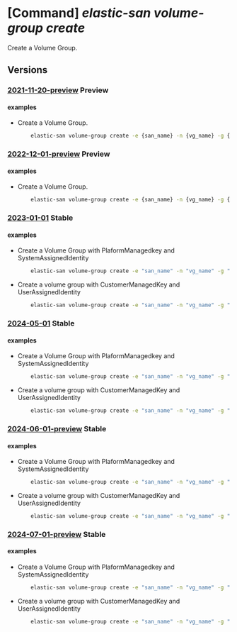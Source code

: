 # [Command] _elastic-san volume-group create_

Create a Volume Group.

## Versions

### [2021-11-20-preview](/Resources/mgmt-plane/L3N1YnNjcmlwdGlvbnMve30vcmVzb3VyY2Vncm91cHMve30vcHJvdmlkZXJzL21pY3Jvc29mdC5lbGFzdGljc2FuL2VsYXN0aWNzYW5zL3t9L3ZvbHVtZWdyb3Vwcy97fQ==/2021-11-20-preview.xml) **Preview**

<!-- mgmt-plane /subscriptions/{}/resourcegroups/{}/providers/microsoft.elasticsan/elasticsans/{}/volumegroups/{} 2021-11-20-preview -->

#### examples

- Create a Volume Group.
    ```bash
        elastic-san volume-group create -e {san_name} -n {vg_name} -g {rg} --tags "{key1910:bbbb}" --encryption EncryptionAtRestWithPlatformKey --protocol-type Iscsi --network-acls "{virtual-network-rules:["{id:{subnet_id},action:Allow}"]}"
    ```

### [2022-12-01-preview](/Resources/mgmt-plane/L3N1YnNjcmlwdGlvbnMve30vcmVzb3VyY2Vncm91cHMve30vcHJvdmlkZXJzL21pY3Jvc29mdC5lbGFzdGljc2FuL2VsYXN0aWNzYW5zL3t9L3ZvbHVtZWdyb3Vwcy97fQ==/2022-12-01-preview.xml) **Preview**

<!-- mgmt-plane /subscriptions/{}/resourcegroups/{}/providers/microsoft.elasticsan/elasticsans/{}/volumegroups/{} 2022-12-01-preview -->

#### examples

- Create a Volume Group.
    ```bash
        elastic-san volume-group create -e {san_name} -n {vg_name} -g {rg} --tags "{key1910:bbbb}" --encryption EncryptionAtRestWithPlatformKey --protocol-type Iscsi --network-acls "{virtual-network-rules:["{id:{subnet_id},action:Allow}"]}"
    ```

### [2023-01-01](/Resources/mgmt-plane/L3N1YnNjcmlwdGlvbnMve30vcmVzb3VyY2Vncm91cHMve30vcHJvdmlkZXJzL21pY3Jvc29mdC5lbGFzdGljc2FuL2VsYXN0aWNzYW5zL3t9L3ZvbHVtZWdyb3Vwcy97fQ==/2023-01-01.xml) **Stable**

<!-- mgmt-plane /subscriptions/{}/resourcegroups/{}/providers/microsoft.elasticsan/elasticsans/{}/volumegroups/{} 2023-01-01 -->

#### examples

- Create a Volume Group with PlaformManagedkey and SystemAssignedIdentity
    ```bash
        elastic-san volume-group create -e "san_name" -n "vg_name" -g "rg" --tags '{key1910:bbbb}' --encryption EncryptionAtRestWithPlatformKey --protocol-type Iscsi --network-acls '{virtual-network-rules:[{id:"subnet_id",action:Allow}]}' --identity '{type:SystemAssigned}'
    ```

- Create a volume group with CustomerManagedKey and UserAssignedIdentity
    ```bash
        elastic-san volume-group create -e "san_name" -n "vg_name" -g "rg" --encryption EncryptionAtRestWithCustomerManagedKey --protocol-type Iscsi --identity '{type:UserAssigned,user-assigned-identity:"uai_id"}' --encryption-properties '{key-vault-properties:{key-name:"key_name",key-vault-uri:"vault_uri"},identity:{user-assigned-identity:"uai_id"}}'
    ```

### [2024-05-01](/Resources/mgmt-plane/L3N1YnNjcmlwdGlvbnMve30vcmVzb3VyY2Vncm91cHMve30vcHJvdmlkZXJzL21pY3Jvc29mdC5lbGFzdGljc2FuL2VsYXN0aWNzYW5zL3t9L3ZvbHVtZWdyb3Vwcy97fQ==/2024-05-01.xml) **Stable**

<!-- mgmt-plane /subscriptions/{}/resourcegroups/{}/providers/microsoft.elasticsan/elasticsans/{}/volumegroups/{} 2024-05-01 -->

#### examples

- Create a Volume Group with PlaformManagedkey and SystemAssignedIdentity
    ```bash
        elastic-san volume-group create -e "san_name" -n "vg_name" -g "rg" --tags '{key1910:bbbb}' --encryption EncryptionAtRestWithPlatformKey --protocol-type Iscsi --network-acls '{virtual-network-rules:[{id:"subnet_id",action:Allow}]}' --identity '{type:SystemAssigned}'
    ```

- Create a volume group with CustomerManagedKey and UserAssignedIdentity
    ```bash
        elastic-san volume-group create -e "san_name" -n "vg_name" -g "rg" --encryption EncryptionAtRestWithCustomerManagedKey --protocol-type Iscsi --identity '{type:UserAssigned,user-assigned-identity:"uai_id"}' --encryption-properties '{key-vault-properties:{key-name:"key_name",key-vault-uri:"vault_uri"},identity:{user-assigned-identity:"uai_id"}}'
    ```

### [2024-06-01-preview](/Resources/mgmt-plane/L3N1YnNjcmlwdGlvbnMve30vcmVzb3VyY2Vncm91cHMve30vcHJvdmlkZXJzL21pY3Jvc29mdC5lbGFzdGljc2FuL2VsYXN0aWNzYW5zL3t9L3ZvbHVtZWdyb3Vwcy97fQ==/2024-06-01-preview.xml) **Stable**

<!-- mgmt-plane /subscriptions/{}/resourcegroups/{}/providers/microsoft.elasticsan/elasticsans/{}/volumegroups/{} 2024-06-01-preview -->

#### examples

- Create a Volume Group with PlaformManagedkey and SystemAssignedIdentity
    ```bash
        elastic-san volume-group create -e "san_name" -n "vg_name" -g "rg" --tags '{key1910:bbbb}' --encryption EncryptionAtRestWithPlatformKey --protocol-type Iscsi --network-acls '{virtual-network-rules:[{id:"subnet_id",action:Allow}]}' --identity '{type:SystemAssigned}'
    ```

- Create a volume group with CustomerManagedKey and UserAssignedIdentity
    ```bash
        elastic-san volume-group create -e "san_name" -n "vg_name" -g "rg" --encryption EncryptionAtRestWithCustomerManagedKey --protocol-type Iscsi --identity '{type:UserAssigned,user-assigned-identity:"uai_id"}' --encryption-properties '{key-vault-properties:{key-name:"key_name",key-vault-uri:"vault_uri"},identity:{user-assigned-identity:"uai_id"}}'
    ```

### [2024-07-01-preview](/Resources/mgmt-plane/L3N1YnNjcmlwdGlvbnMve30vcmVzb3VyY2Vncm91cHMve30vcHJvdmlkZXJzL21pY3Jvc29mdC5lbGFzdGljc2FuL2VsYXN0aWNzYW5zL3t9L3ZvbHVtZWdyb3Vwcy97fQ==/2024-07-01-preview.xml) **Stable**

<!-- mgmt-plane /subscriptions/{}/resourcegroups/{}/providers/microsoft.elasticsan/elasticsans/{}/volumegroups/{} 2024-07-01-preview -->

#### examples

- Create a Volume Group with PlaformManagedkey and SystemAssignedIdentity
    ```bash
        elastic-san volume-group create -e "san_name" -n "vg_name" -g "rg" --tags '{key1910:bbbb}' --encryption EncryptionAtRestWithPlatformKey --protocol-type Iscsi --network-acls '{virtual-network-rules:[{id:"subnet_id",action:Allow}]}' --identity '{type:SystemAssigned}'
    ```

- Create a volume group with CustomerManagedKey and UserAssignedIdentity
    ```bash
        elastic-san volume-group create -e "san_name" -n "vg_name" -g "rg" --encryption EncryptionAtRestWithCustomerManagedKey --protocol-type Iscsi --identity '{type:UserAssigned,user-assigned-identity:"uai_id"}' --encryption-properties '{key-vault-properties:{key-name:"key_name",key-vault-uri:"vault_uri"},identity:{user-assigned-identity:"uai_id"}}'
    ```
